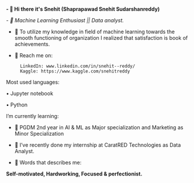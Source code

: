**- 👋 Hi there it's Snehit (Shaprapawad Snehit Sudarshanreddy)**

_- 💞️ Machine Learning Enthusiast || Data analyst._

- 👀 To utilize my knowledge in field of machine learning towards the smooth functioning of organization I realized that satisfaction is book of achievements. 


- 👀 Reach me on:

		LinkedIn: www.linkedin.com/in/snehit--reddy/
		Kaggle: https://www.kaggle.com/snehitreddy

Most used languages:

•	Jupyter notebook

•	Python



I’m currently learning:  

- 🌱 PGDM 2nd year in AI & ML as Major specialization and Marketing as Minor Specialization


- 💞️ I’ve recently done my internship at CaratRED Technologies as Data Analyst.


- 👀 Words that describes me:

**Self-motivated, Hardworking, Focused & perfectionist.**

